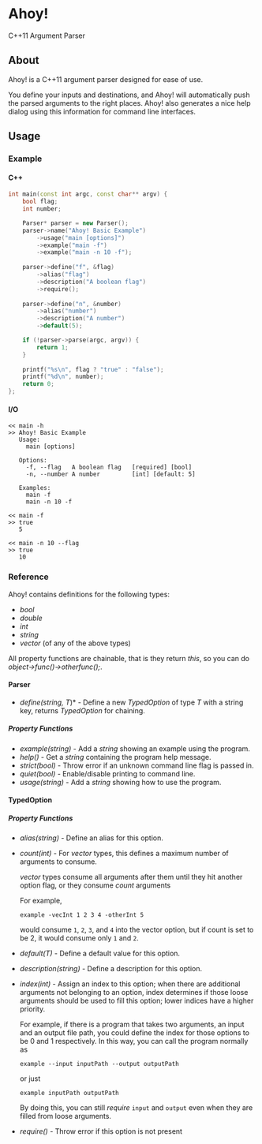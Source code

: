 # Ahoy!
C++11 Argument Parser

## About
Ahoy! is a C++11 argument parser designed for ease of use.

You define your inputs and destinations, and Ahoy! will automatically push the parsed arguments to the right places.
Ahoy! also generates a nice help dialog using this information for command line interfaces.

## Usage
### Example
#### C++
```c++
int main(const int argc, const char** argv) {
    bool flag;
    int number;

    Parser* parser = new Parser();
    parser->name("Ahoy! Basic Example")
        ->usage("main [options]")
        ->example("main -f")
        ->example("main -n 10 -f");
        
    parser->define("f", &flag)
        ->alias("flag")
        ->description("A boolean flag")
        ->require();
        
    parser->define("n", &number)
        ->alias("number")
        ->description("A number")
        ->default(5);

    if (!parser->parse(argc, argv)) {
        return 1;
    }
    
    printf("%s\n", flag ? "true" : "false");
    printf("%d\n", number);
    return 0;
};
```
#### I/O
```
<< main -h
>> Ahoy! Basic Example
   Usage:
     main [options]
     
   Options:
     -f, --flag   A boolean flag   [required] [bool]
     -n, --number A number         [int] [default: 5]
     
   Examples:
     main -f
     main -n 10 -f
     
<< main -f
>> true
   5

<< main -n 10 --flag
>> true
   10
```




### Reference
Ahoy! contains definitions for the following types:
* *bool*
* *double*
* *int*
* *string*
* *vector* (of any of the above types)

All property functions are chainable, that is they return *this*, so you can do *object->func()->otherfunc();*.
#### Parser
* *define(string, T*)* - Define a new *TypedOption* of type *T* with a string key, returns *TypedOption* for chaining.
##### Property Functions
* *example(string)* - Add a *string* showing an example using the program.
* *help()* - Get a *string* containing the program help message.
* *strict(bool)* - Throw error if an unknown command line flag is passed in.
* *quiet(bool)* - Enable/disable printing to command line.
* *usage(string)* - Add a *string* showing how to use the program.

#### TypedOption
##### Property Functions
* *alias(string)* - Define an alias for this option.
* *count(int)* - For *vector* types, this defines a maximum number of arguments to consume.

    *vector* types consume all arguments after them until they hit another option flag, or they consume *count* arguments
    
    For example,
    
    `example -vecInt 1 2 3 4 -otherInt 5`
    
    would consume `1`, `2`, `3`, and `4` into the vector option, but if count is set to be 2, it would consume only `1` and `2`.

* *default(T)* - Define a default value for this option.
* *description(string)* - Define a description for this option.
* *index(int)* - Assign an index to this option; when there are additional arguments not belonging to an option, index determines if those loose arguments should be used to fill this option; lower indices have a higher priority.

    For example, if there is a program that takes two arguments, an input and an output file path, you could define the index for those options to be 0 and 1 respectively. In this way, you can call the program normally as 

    `example --input inputPath --output outputPath` 
  
    or just 
  
    `example inputPath outputPath`
  
     By doing this, you can still *require* `input` and `output` even when they are filled from loose arguments.
  
* *require()* - Throw error if this option is not present
